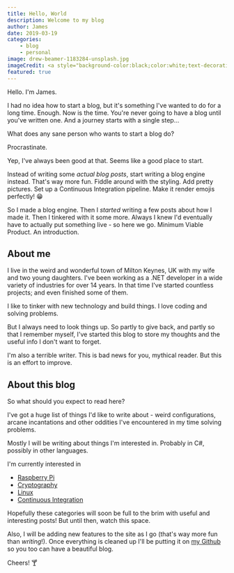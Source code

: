 ```yaml
---
title: Hello, World
description: Welcome to my blog
author: James
date: 2019-03-19
categories: 
    - blog
    - personal
image: drew-beamer-1183284-unsplash.jpg
imageCredit: <a style="background-color:black;color:white;text-decoration:none;padding:4px 6px;font-family:-apple-system, BlinkMacSystemFont, &quot;San Francisco&quot;, &quot;Helvetica Neue&quot;, Helvetica, Ubuntu, Roboto, Noto, &quot;Segoe UI&quot;, Arial, sans-serif;font-size:12px;font-weight:bold;line-height:1.2;display:inline-block;border-radius:3px" href="https://unsplash.com/@drew_beamer?utm_medium=referral&amp;utm_campaign=photographer-credit&amp;utm_content=creditBadge" target="_blank" rel="noopener noreferrer" title="Download free do whatever you want high-resolution photos from Drew Beamer"><span style="display:inline-block;padding:2px 3px"><svg xmlns="http://www.w3.org/2000/svg" style="height:12px;width:auto;position:relative;vertical-align:middle;top:-2px;fill:white" viewBox="0 0 32 32"><title>unsplash-logo</title><path d="M10 9V0h12v9H10zm12 5h10v18H0V14h10v9h12v-9z"></path></svg></span><span style="display:inline-block;padding:2px 3px">Drew Beamer</span></a>
featured: true
---
```


Hello. I'm James. 

I had no idea how to start a blog, but it's something I've wanted to do for a long time. Enough. Now is the time. You're never going to have a blog until you've written one. And a journey starts with a single step... 

What does any sane person who wants to start a blog do? 

Procrastinate.

Yep, I've always been good at that. Seems like a good place to start. 

Instead of writing some _actual blog posts_, start writing a blog engine instead. That's way more fun. Fiddle around with the styling. Add pretty pictures. Set up a Continuous Integration pipeline. Make it render emojis perfectly! 😁 

So I made a blog engine. Then I _started_ writing a few posts about how I made it. Then I tinkered with it some more. Always I knew I'd eventually have to actually put something live - so here we go. Minimum Viable Product. An introduction.

## About me

I live in the weird and wonderful town of Milton Keynes, UK with my wife and two young daughters. I've been working as a .NET developer in a wide variety of industries for over 14 years. In that time I've started countless projects; and even finished some of them. 

I like to tinker with new technology and build things. I love coding and solving problems. 

But I always need to look things up. So partly to give back, and partly so that I remember myself, I've started this blog to store my thoughts and the useful info I don't want to forget.

I'm also a terrible writer. This is bad news for you, mythical reader. But this is an effort to improve.

## About this blog

So what should you expect to read here?

I've got a huge list of things I'd like to write about - weird configurations, arcane incantations and other oddities I've encountered in my time solving problems. 

Mostly I will be writing about things I'm interested in. Probably in C#, possibly in other languages. 

I'm currently interested in 
- [Raspberry Pi](../Posts/Tag/raspberry%20pi/Page/1)
- [Cryptography](../Posts/Tag/cryptography/Page/1)
- [Linux](../Posts/Tag/linux/Page/1)
- [Continuous Integration](../Posts/Tag/devops/Page/1)

Hopefully these categories will soon be full to the brim with useful and interesting posts! But until then, watch this space.

Also, I will be adding new features to the site as I go (that's way more fun than _writing_!). Once everything is cleaned up I'll be putting it on [my Github](https://github.com/euronay/) so you too can have a beautiful blog.

Cheers! 🍸 


